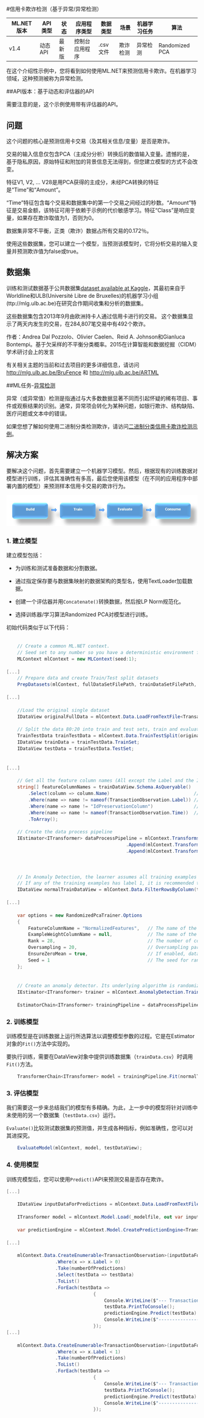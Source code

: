 #信用卡欺诈检测（基于异常/异常检测）

| ML.NET 版本 | API 类型          | 状态                        | 应用程序类型    | 数据类型 | 场景            | 机器学习任务                   | 算法                  |
|----------------|-------------------|-------------------------------|-------------|-----------|---------------------|---------------------------|-----------------------------|
| v1.4         | 动态 API | 最新版 | 控制台应用程序 | .csv 文件 | 欺诈检测| 异常检测| Randomized PCA |

在这个介绍性示例中，您将看到如何使用ML.NET来预测信用卡欺诈。在机器学习领域，这种预测被称为异常检测。


##API版本：基于动态和评估器的API

需要注意的是，这个示例使用带有评估器的API。


## 问题

这个问题的核心是预测信用卡交易（及其相关信息/变量）是否是欺诈。

交易的输入信息仅包含PCA（主成分分析）转换后的数值输入变量。遗憾的是，基于隐私原因，原始特征和附加的背景信息无法得到，但您建立模型的方式不会改变。

特征V1, V2, ... V28是用PCA获得的主成分，未经PCA转换的特征是“Time”和“Amount”。

“Time”特征包含每个交易和数据集中的第一个交易之间经过的秒数。“Amount”特征是交易金额，该特征可用于依赖于示例的代价敏感学习。特征“Class”是响应变量，如果存在欺诈取值为1，否则为0。

数据集非常不平衡，正类（欺诈）数据占所有交易的0.172％。

使用这些数据集，您可以建立一个模型，当预测该模型时，它将分析交易的输入变量并预测欺诈值为false或true。


## 数据集

训练和测试数据基于公共数据集[dataset available at Kaggle](https://www.kaggle.com/mlg-ulb/creditcardfraud)，其最初来自于Worldline和ULB(Université Libre de Bruxelles)的机器学习小组(ttp://mlg.ulb.ac.be)在研究合作期间收集和分析的数据集。

这些数据集包含2013年9月由欧洲持卡人通过信用卡进行的交易。 这个数据集显示了两天内发生的交易，在284,807笔交易中有492个欺诈。

作者：Andrea Dal Pozzolo、Olivier Caelen、Reid A. Johnson和Gianluca Bontempi。基于欠采样的不平衡分类概率。2015在计算智能和数据挖掘（CIDM）学术研讨会上的发言

有关相关主题的当前和过去项目的更多详细信息，请访问 http://mlg.ulb.ac.be/BruFence 和 http://mlg.ulb.ac.be/ARTML


##ML任务-[异常检测](https://en.wikipedia.org/wiki/Anomaly_detection)

异常（或异常值）检测是指通过与大多数数据显著不同而引起怀疑的稀有项目、事件或观察结果的识别。通常，异常项会转化为某种问题，如银行欺诈、结构缺陷、医疗问题或文本中的错误。

如果您想了解如何使用二进制分类检测欺诈，请访问[二进制分类信用卡欺诈检测示例](../BinaryClassification_CreditCardFraudDetection)。

## 解决方案

要解决这个问题，首先需要建立一个机器学习模型。然后，根据现有的训练数据对模型进行训练，评估其准确性有多高，最后您使用该模型（在不同的应用程序中部署内置的模型）来预测样本信用卡交易的欺诈行为。

![Build -> Train -> Evaluate -> Consume](../shared_content/modelpipeline.png)


### 1. 建立模型

建立模型包括：

- 为训练和测试准备数据和分割数据。

- 通过指定保存要与数据集映射的数据架构的类型名，使用TextLoader加载数据。

- 创建一个评估器并用`Concatenate()`转换数据，然后按LP Norm规范化。

- 选择训练器/学习算法Randomized PCA对模型进行训练。


初始代码类似于以下代码：

`````csharp

    // Create a common ML.NET context.
    // Seed set to any number so you have a deterministic environment for repeateable results
    MLContext mlContext = new MLContext(seed:1);

[...]
    // Prepare data and create Train/Test split datasets
    PrepDatasets(mlContext, fullDataSetFilePath, trainDataSetFilePath, testDataSetFilePath);

[...]

    //Load the original single dataset
    IDataView originalFullData = mlContext.Data.LoadFromTextFile<TransactionObservation>(fullDataSetFilePath, separatorChar: er: true);
                 
    // Split the data 80:20 into train and test sets, train and evaluate.
    TrainTestData trainTestData = mlContext.Data.TrainTestSplit(originalFullData, testFraction: 0.2, seed: 1);
    IDataView trainData = trainTestData.TrainSet;
    IDataView testData = trainTestData.TestSet;

    
[...]

    // Get all the feature column names (All except the Label and the IdPreservationColumn)
    string[] featureColumnNames = trainDataView.Schema.AsQueryable()
        .Select(column => column.Name)                               // Get alll the column names
        .Where(name => name != nameof(TransactionObservation.Label)) // Do not include the Label column
        .Where(name => name != "IdPreservationColumn")               // Do not include the IdPreservationColumn/StratificationColumn
        .Where(name => name != nameof(TransactionObservation.Time))  // Do not include the Time column. Not needed as feature column
        .ToArray();

    // Create the data process pipeline
    IEstimator<ITransformer> dataProcessPipeline = mlContext.Transforms.Concatenate("Features", featureColumnNames)
                                            .Append(mlContext.Transforms.DropColumns(new string[] { nameof(TransactionObservation.Time) }))
                                            .Append(mlContext.Transforms.NormalizeLpNorm(outputColumnName: "NormalizedFeatures",
                                                                                          inputColumnName: "Features"));


    // In Anomaly Detection, the learner assumes all training examples have label 0, as it only learns from normal examples.
    // If any of the training examples has label 1, it is recommended to use a Filter transform to filter them out before training:
    IDataView normalTrainDataView = mlContext.Data.FilterRowsByColumn(trainDataView, columnName: nameof(TransactionObservation.Label), lowerBound: 0, upperBound: 1);

[...]

    var options = new RandomizedPcaTrainer.Options
    {
        FeatureColumnName = "NormalizedFeatures",   // The name of the feature column. The column data must be a known-sized vector of Single.
        ExampleWeightColumnName = null,             // The name of the example weight column (optional). To use the weight column, the column data must be of type Single.
        Rank = 28,                                  // The number of components in the PCA.
        Oversampling = 20,                          // Oversampling parameter for randomized PCA training.
        EnsureZeroMean = true,                      // If enabled, data is centered to be zero mean.
        Seed = 1                                    // The seed for random number generation.
    };


    // Create an anomaly detector. Its underlying algorithm is randomized PCA.
    IEstimator<ITransformer> trainer = mlContext.AnomalyDetection.Trainers.RandomizedPca(options: options);

    EstimatorChain<ITransformer> trainingPipeline = dataProcessPipeline.Append(trainer);

`````


### 2. 训练模型

训练模型是在训练数据上运行所选算法以调整模型参数的过程。它是在Estimator对象的`Fit()`方法中实现的。

要执行训练，需要在DataView对象中提供训练数据集（`trainData.csv`）时调用`Fit()`方法。

`````csharp    
    TransformerChain<ITransformer> model = trainingPipeline.Fit(normalTrainDataView);
`````


### 3. 评估模型

我们需要这一步来总结我们的模型有多精确。为此，上一步中的模型将针对训练中未使用的另一个数据集（`testData.csv`）运行。

`Evaluate()`比较测试数据集的预测值，并生成各种指标，例如准确性，您可以对其进探究。 

`````csharp
    EvaluateModel(mlContext, model, testDataView);
`````


### 4. 使用模型

训练完模型后，您可以使用`Predict()`API来预测交易是否存在欺诈。

`````csharp
[...]

    IDataView inputDataForPredictions = mlContext.Data.LoadFromTextFile<TransactionObservation>(_dasetFile, separatorChar: ',', hasHeader: true);

    ITransformer model = mlContext.Model.Load(_modelfile, out var inputSchema);

    var predictionEngine = mlContext.Model.CreatePredictionEngine<TransactionObservation, TransactionFraudPrediction>(model);

[...]

    mlContext.Data.CreateEnumerable<TransactionObservation>(inputDataForPredictions, reuseRowObject: false)
                  .Where(x => x.Label > 0)
                  .Take(numberOfPredictions)
                  .Select(testData => testData)
                  .ToList()
                  .ForEach(testData =>
                                {
                                    Console.WriteLine($"--- Transaction ---");
                                    testData.PrintToConsole();
                                    predictionEngine.Predict(testData).PrintToConsole();
                                    Console.WriteLine($"-------------------");
                                });
[...]

    mlContext.Data.CreateEnumerable<TransactionObservation>(inputDataForPredictions, reuseRowObject: false)
                  .Where(x => x.Label < 1)
                  .Take(numberOfPredictions)
                  .ToList()
                  .ForEach(testData =>
                                {
                                    Console.WriteLine($"--- Transaction ---");
                                    testData.PrintToConsole();
                                    predictionEngine.Predict(testData).PrintToConsole();
                                    Console.WriteLine($"-------------------");
                                });

`````
